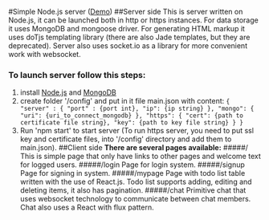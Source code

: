 #Simple Node.js server (<a target="_blank" href="https://ss-thx1138.rhcloud.com">Demo<a>)
##Server side
This is server written on Node.js, it can be launched both in http or https instances.
For data storage it uses MongoDB and mongoose driver.
For generating HTML markup it uses doTjs templating library (there are also Jade templates, but they are deprecated).
Server also uses socket.io as a library for more convenient work with websocket.
### To launch server follow this steps:
  1. install <a target="_blank" href="https://nodejs.org">Node.js<a> and <a target="_blank" href="http://docs.mongodb.org/manual">MongoDB<a>
  2. create folder '/config' and put in it file main.json with content:
    `{
      "server" : {
        "port" : {port int},
        "ip": {ip string}
      },
    "mongo": {
      "uri": {uri_to_connect_mongodb}
    },
    "https": {
      "cert": {path to certificate file string},
      "key": {path to key file string}
    }
  }`
  3. Run 'npm start' to start server (To run https server, you need to put ssl key and certificate files, into '/config' directory and add them to main.json).
##Client side
<b>There are several pages available:</b>
#####/
This is simple page that only have links to other pages and welcome text for logged users.
#####/login
Page for login  system.
#####/signup
Page for signing in system.
#####/mypage
Page with todo list table written with the use of React.js. Todo list supports adding, editing and deleting items, it also has pagination.
#####/chat
Primitive chat that uses websocket technology to communicate between chat members. Chat also uses a React with flux pattern.
